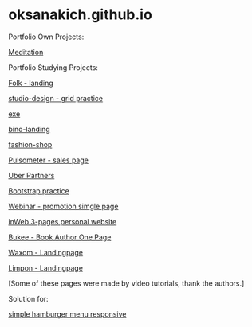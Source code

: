 # oksanakich.github.io


Portfolio Own Projects:

[Meditation](https://oksanakich.github.io/meditation/src/)


Portfolio Studying Projects:

[Folk - landing](https://oksanakich.github.io/folk/src/)

[studio-design - grid practice](https://oksanakich.github.io/studio-design/)

[exe](https://oksanakich.github.io/exe/)

[bino-landing](https://oksanakich.github.io/bino-landing/)

[fashion-shop](https://oksanakich.github.io/fashion-shop/src/)

[Pulsometer - sales page](https://oksanakich.github.io/pulsometer/src/)

[Uber Partners](https://oksanakich.github.io/uber/)

[Bootstrap practice](https://oksanakich.github.io/bootstrap/)

[Webinar - promotion simgle page](https://oksanakich.github.io/wordpress/)

[inWeb 3-pages personal website](https://oksanakich.github.io/inweb/)

[Bukee - Book Author One Page](https://oksanakich.github.io/Bukee/)

[Waxom - Landingpage ](https://oksanakich.github.io/Waxom/ "2nd Studying Project")

[Limpon - Landingpage](https://oksanakich.github.io/Limbon/ "1st studying project.Landingpage.")

[Some of these pages were made by video tutorials, thank the authors.]


Solution for:

[simple hamburger menu responsive](https://oksanakich.github.io/hamburger/src/)
